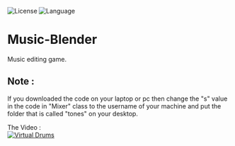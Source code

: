 ![License](https://img.shields.io/badge/license-Apache_2.0-blue.svg)
![Language](https://img.shields.io/badge/language-Java%20-red.svg)

# Music-Blender
Music editing game. 

## Note : 
If you downloaded the code on your laptop or pc then change the "s" value in the code in "Mixer" class to the username of your machine and put the folder that is called "tones" on your desktop.

The Video :
<br>
[![Virtual Drums](https://img.youtube.com/vi/orEa1i0adRQ/0.jpg)](https://www.youtube.com/watch?v=orEa1i0adRQ)
<br>

